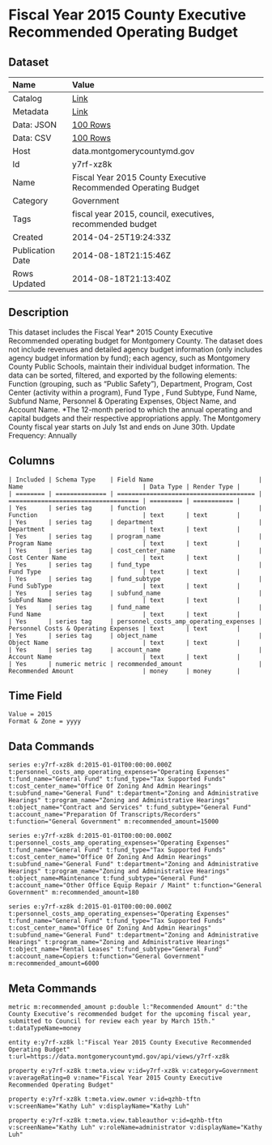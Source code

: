 # Fiscal Year 2015 County Executive Recommended Operating Budget

## Dataset

| Name | Value |
| :--- | :---- |
| Catalog | [Link](https://catalog.data.gov/dataset/fiscal-year-2015-county-executive-recommended-operating-budget-b2df3) |
| Metadata | [Link](https://data.montgomerycountymd.gov/api/views/y7rf-xz8k) |
| Data: JSON | [100 Rows](https://data.montgomerycountymd.gov/api/views/y7rf-xz8k/rows.json?max_rows=100) |
| Data: CSV | [100 Rows](https://data.montgomerycountymd.gov/api/views/y7rf-xz8k/rows.csv?max_rows=100) |
| Host | data.montgomerycountymd.gov |
| Id | y7rf-xz8k |
| Name | Fiscal Year 2015 County Executive Recommended Operating Budget |
| Category | Government |
| Tags | fiscal year 2015, council, executives, recommended budget |
| Created | 2014-04-25T19:24:33Z |
| Publication Date | 2014-08-18T21:15:46Z |
| Rows Updated | 2014-08-18T21:13:40Z |

## Description

This dataset includes the Fiscal Year* 2015 County Executive Recommended operating budget for Montgomery County. The dataset does not include revenues and  detailed agency budget information (only includes agency budget information by fund); each agency, such as Montgomery County Public Schools, maintain their individual budget information. The data can be sorted, filtered, and exported by the following elements: Function (grouping, such as “Public Safety”), Department, Program, Cost Center (activity within a program), Fund Type , Fund Subtype, Fund Name, Subfund Name, Personnel & Operating Expenses, Object Name, and Account Name. *The 12-month period to which the annual operating and capital budgets and their respective appropriations apply. The Montgomery County fiscal year starts on July 1st and ends on June 30th. Update Frequency: Annually

## Columns

```ls
| Included | Schema Type    | Field Name                             | Name                                 | Data Type | Render Type |
| ======== | ============== | ====================================== | ==================================== | ========= | =========== |
| Yes      | series tag     | function                               | Function                             | text      | text        |
| Yes      | series tag     | department                             | Department                           | text      | text        |
| Yes      | series tag     | program_name                           | Program Name                         | text      | text        |
| Yes      | series tag     | cost_center_name                       | Cost Center Name                     | text      | text        |
| Yes      | series tag     | fund_type                              | Fund Type                            | text      | text        |
| Yes      | series tag     | fund_subtype                           | Fund SubType                         | text      | text        |
| Yes      | series tag     | subfund_name                           | SubFund Name                         | text      | text        |
| Yes      | series tag     | fund_name                              | Fund Name                            | text      | text        |
| Yes      | series tag     | personnel_costs_amp_operating_expenses | Personnel Costs & Operating Expenses | text      | text        |
| Yes      | series tag     | object_name                            | Object Name                          | text      | text        |
| Yes      | series tag     | account_name                           | Account Name                         | text      | text        |
| Yes      | numeric metric | recommended_amount                     | Recommended Amount                   | money     | money       |
```

## Time Field

```ls
Value = 2015
Format & Zone = yyyy
```

## Data Commands

```ls
series e:y7rf-xz8k d:2015-01-01T00:00:00.000Z t:personnel_costs_amp_operating_expenses="Operating Expenses" t:fund_name="General Fund" t:fund_type="Tax Supported Funds" t:cost_center_name="Office Of Zoning And Admin Hearings" t:subfund_name="General Fund" t:department="Zoning and Administrative Hearings" t:program_name="Zoning and Administrative Hearings" t:object_name="Contract and Services" t:fund_subtype="General Fund" t:account_name="Preparation Of Transcripts/Recorders" t:function="General Government" m:recommended_amount=15000

series e:y7rf-xz8k d:2015-01-01T00:00:00.000Z t:personnel_costs_amp_operating_expenses="Operating Expenses" t:fund_name="General Fund" t:fund_type="Tax Supported Funds" t:cost_center_name="Office Of Zoning And Admin Hearings" t:subfund_name="General Fund" t:department="Zoning and Administrative Hearings" t:program_name="Zoning and Administrative Hearings" t:object_name=Maintenance t:fund_subtype="General Fund" t:account_name="Other Office Equip Repair / Maint" t:function="General Government" m:recommended_amount=180

series e:y7rf-xz8k d:2015-01-01T00:00:00.000Z t:personnel_costs_amp_operating_expenses="Operating Expenses" t:fund_name="General Fund" t:fund_type="Tax Supported Funds" t:cost_center_name="Office Of Zoning And Admin Hearings" t:subfund_name="General Fund" t:department="Zoning and Administrative Hearings" t:program_name="Zoning and Administrative Hearings" t:object_name="Rental Leases" t:fund_subtype="General Fund" t:account_name=Copiers t:function="General Government" m:recommended_amount=6000
```

## Meta Commands

```ls
metric m:recommended_amount p:double l:"Recommended Amount" d:"the County Executive’s recommended budget for the upcoming fiscal year, submitted to Council for review each year by March 15th." t:dataTypeName=money

entity e:y7rf-xz8k l:"Fiscal Year 2015 County Executive Recommended Operating Budget" t:url=https://data.montgomerycountymd.gov/api/views/y7rf-xz8k

property e:y7rf-xz8k t:meta.view v:id=y7rf-xz8k v:category=Government v:averageRating=0 v:name="Fiscal Year 2015 County Executive Recommended Operating Budget"

property e:y7rf-xz8k t:meta.view.owner v:id=qzhb-tftn v:screenName="Kathy Luh" v:displayName="Kathy Luh"

property e:y7rf-xz8k t:meta.view.tableauthor v:id=qzhb-tftn v:screenName="Kathy Luh" v:roleName=administrator v:displayName="Kathy Luh"
```